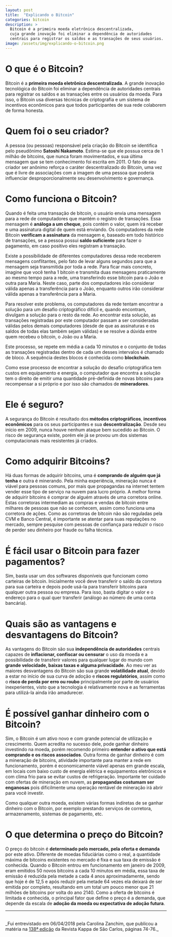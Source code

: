 ```yaml
---
layout: post
title:  "Explicando o Bitcoin"
categories: bitcoin
description: >
  Bitcoin é a primeira moeda eletrônica descentralizada,
  cuja grande inovação foi eliminar a dependência de autoridades
  centrais para registrar os saldos e as transações de seus usuários.
image: /assets/img/explicando-o-bitcoin.png
---
```


# O que é o Bitcoin?

Bitcoin é a **primeira moeda eletrônica descentralizada**. A grande inovação tecnológica do Bitcoin foi eliminar a dependência de autoridades centrais para registrar os saldos e as transações entre os usuários da moeda. Para isso, o Bitcoin usa diversas técnicas de criptografia e um sistema de incentivos econômicos para que todos participantes de sua rede colaborem de forma honesta.

# Quem foi o seu criador?

A pessoa (ou pessoas) responsável pela criação do Bitcoin se identifica pelo pseudônimo **Satoshi Nakamoto**. Estima-se que ele possua cerca de 1 milhão de bitcoins, que nunca foram movimentados, e sua última mensagem que se tem conhecimento foi escrita em 2011. O fato de seu criador ser anônimo reforça o caráter descentralizado do Bitcoin, uma vez que é livre de associações com a imagem de uma pessoa que poderia influenciar desproporcionalmente seu desenvolvimento e governança.

# Como funciona o Bitcoin?

Quando é feita uma transação de bitcoin, o usuário envia uma mensagem para a rede de computadores que mantém o registro de transações. Essa mensagem é **análoga a um cheque**, pois contém o valor, quem irá receber e uma assinatura digital de quem está enviando. Os computadores da rede Bitcoin **verificam a assinatura** da mensagem e, baseado em todo histórico de transações, se a pessoa possui **saldo suficiente** para fazer o pagamento, em caso positivo eles registram a transação.

Existe a possibilidade de diferentes computadores dessa rede receberem mensagens conflitantes, pelo fato de levar alguns segundos para que a mensagem seja transmitida por toda a rede. Para ficar mais concreto, imagine que você tenha 1 bitcoin e transmita duas mensagens praticamente ao mesmo tempo para a rede, uma transferindo esse bitcoin para o João e outra para Maria. Neste caso, parte dos computadores irão considerar válida apenas a transferência para o João, enquanto outros irão considerar válida apenas a transferência para a Maria.

Para resolver este problema, os computadores da rede tentam encontrar a solução para um desafio criptográfico difícil e, quando encontram, divulgam a solução para o resto da rede. Ao encontrar esta solução, as transações registradas por este computador passam a ser consideradas válidas pelos demais computadores (desde de que as assinaturas e os saldos de todas elas também sejam válidas) e se resolve a dúvida entre quem recebeu o bitcoin, o João ou a Maria.

Este processo, se repete em média a cada 10 minutos e o conjunto de todas as transações registradas dentro de cada um desses intervalos é chamado de bloco. A sequência destes blocos é conhecida como **blockchain**.

Como esse processo de encontrar a solução do desafio criptográfica tem custos em equipamento e energia, o computador que encontra a solução tem o direito de emitir uma quantidade pré-definida de novas bitcoins para recompensar a si próprio e por isso são chamados de **mineradores**.

# Ele é seguro?

A segurança do Bitcoin é resultado dos **métodos criptográficos**, **incentivos econômicos** para os seus participantes e sua **descentralização**. Desde seu início em 2009, nunca houve nenhum ataque bem sucedido ao Bitcoin. O risco de segurança existe, porém ele já se provou um dos sistemas computacionais mais resistentes já criados.

# Como adquirir Bitcoins?

Há duas formas de adquirir bitcoins, uma é **comprando de alguém que já tenha** e outra é minerando. Pela minha experiência, mineração nunca é viável para pessoas comuns, por mais que propagandas na internet tentem vender esse tipo de serviço na nuvem para lucro próprio. A melhor forma de adquirir bitcoins é comprar de alguém através de uma corretora online. Estas corretoras intermediam as compras e vendas de bitcoin entre milhares de pessoas que não se conhecem, assim como funciona uma corretora de ações. Como as corretoras de bitcoin não são reguladas pela CVM e Banco Central, é importante se atentar para suas reputações no mercado, sempre pesquise com pessoas de confiança para reduzir o risco de perder seu dinheiro por fraude ou falha técnica.

# É fácil usar o Bitcoin para fazer pagamentos?

Sim, basta usar um dos softwares disponíveis que funcionam como carteiras de bitcoin. Inicialmente você deve transferir o saldo da corretora para sua carteira e depois pode usá-la para transferir bitcoins para qualquer outra pessoa ou empresa. Para isso, basta digitar o valor e o endereço para o qual quer transferir (análogo ao número de uma conta bancária).

# Quais são as vantagens e desvantagens do Bitcoin?

As vantagens do Bitcoin são sua **independência de autoridades** centrais capazes de **inflacionar, confiscar ou censurar** o uso da moeda e a possibilidade de transferir valores para qualquer lugar do mundo com **grande velocidade, baixas taxas e alguma privacidade**. Ao meu ver as maiores desvantagens do Bitcoin são sua grande **volatilidade atual**, devido a estar no início de sua curva de adoção e **riscos regulatórios**, assim como o **risco de perda por erro ou roubo** principalmente por parte de usuários inexperientes, visto que a tecnologia é relativamente nova e as ferramentas para utilizá-la ainda irão amadurecer.

# É possível ganhar dinheiro com o Bitcoin?

Sim, o Bitcoin é um ativo novo e com grande potencial de utilização e crescimento. Quem acredita no sucesso dele, pode ganhar dinheiro investindo na moeda, porém recomendo primeiro **entender o ativo que está comprando e os riscos associados**. Outra forma de ganhar dinheiro é com a mineração de bitcoins, atividade importante para manter a rede em funcionamento, porém é economicamente viável apenas em grande escala, em locais com baixo custo de energia elétrica e equipamentos eletrônicos e com clima frio para se evitar custos de refrigeração. Importante ter cuidado com ofertas de mineração em nuvem, as **propagandas costumam ser enganosas** pois dificilmente uma operação rentável de mineração irá abrir para você investir.

Como qualquer outra moeda, existem várias formas indiretas de se ganhar dinheiro com o Bitcoin, por exemplo prestando serviços de corretora, armazenamento, sistemas de pagamento, etc.

# O que determina o preço do Bitcoin?

O preço do bitcoin é **determinado pelo mercado, pela oferta e demanda** por este ativo.
Diferente de moedas fiduciárias como o real, a quantidade máxima de bitcoins existentes no mercado é fixa e sua taxa de emissão é conhecida. Quando o Bitcoin entrou em funcionamento em janeiro de 2009, eram emitidos 50 novos bitcoins a cada 10 minutos em média, essa taxa de emissão é reduzida pela metade a cada 4 anos aproximadamente, sendo que hoje é de 12,5 e após reduzir pela metade 64 vezes ela deixará de ser emitida por completo, resultando em um total um pouco menor que 21 milhões de bitcoins por volta do ano 2140.
Como a oferta de bitcoins é limitada e conhecida, o principal fator que define o preço é a demanda, que depende da escala de **adoção da moeda ou expectativa de adoção futura**.

---
<br>
_Fui entrevistado em 06/04/2018 pela Carolina Zanchim, que publicou a matéria na <a href="http://www.revistakappa.com.br/edicoes/saocarlos/edicao_138/" target="_blank">138ª edição</a> da Revista Kappa de São Carlos, páginas 74-76._
